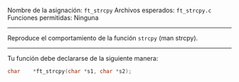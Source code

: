 Nombre de la asignación: `ft_strcpy`
Archivos esperados: `ft_strcpy.c`
Funciones permitidas: Ninguna

---

Reproduce el comportamiento de la función `strcpy` (man strcpy).

---

Tu función debe declararse de la siguiente manera:

```c
char    *ft_strcpy(char *s1, char *s2);
```
